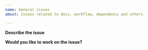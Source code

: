 ```yaml
---
name: General issues
about: Issues related to docs, workflow, dependency and others

---
```


<!-- Checklist for reporting a bug
- Check the issue tracker. The issue you have may have already been reported.
- Ensure that you are using the latest developers version.
-->

**Describe the issue**
<!--Please state here what you want to do.-->

**Would you like to work on the issue?**
<!--Let us know if this issue should be assigned to you or tell us who you think could help to solve this issue.-->
